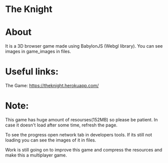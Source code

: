  # The Knight
# About
It is a 3D browser game made using BabylonJS (Webgl library).
You can see images in game_images in files.
	
# Useful links:
The Game: https://theknight.herokuapp.com/
# Note: 
This game has huge amount of resourses(152MB) so please be patient.
In case it doesn't load after some time, refresh the page.

To see the progress open network tab in developers tools.
If its still not loading you can see the images of it in files.

Work is still going on to improve this game and compress the resources and
make this a multiplayer game.

